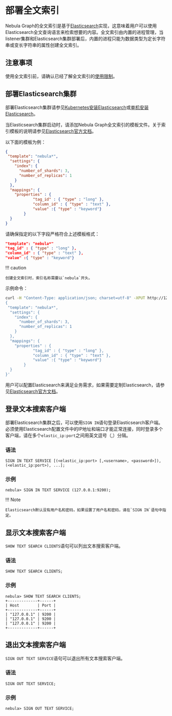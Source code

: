# 部署全文索引

Nebula Graph的全文索引是基于[Elasticsearch](https://en.wikipedia.org/wiki/Elasticsearch)实现，这意味着用户可以使用Elasticsearch全文查询语言来检索想要的内容。全文索引由内置的进程管理，当listener集群和Elasticsearch集群部署后，内置的进程只能为数据类型为定长字符串或变长字符串的属性创建全文索引。

## 注意事项

使用全文索引前，请确认已经了解全文索引的[使用限制](../../4.deployment-and-installation/6.deploy-text-based-index/1.text-based-index-restrictions.md)。

## 部署Elasticsearch集群

部署Elasticsearch集群请参见[Kubernetes安装Elasticsearch](https://www.elastic.co/guide/en/cloud-on-k8s/current/k8s-deploy-elasticsearch.html)或[单机安装Elasticsearch](https://www.elastic.co/guide/en/elasticsearch/reference/6.0/_installation.html)。

当Elasticsearch集群启动时，请添加Nebula Graph全文索引的模板文件。关于索引模板的说明请参见[Elasticsearch官方文档](https://www.elastic.co/guide/en/elasticsearch/reference/current/index-templates.html)。

以下面的模板为例：

```json
{
 "template": "nebula*",
  "settings": {
    "index": {
      "number_of_shards": 3,
      "number_of_replicas": 1
    }
  },
  "mappings": {
    "properties" : {
            "tag_id" : { "type" : "long" },
            "column_id" : { "type" : "text" },
            "value" :{ "type" : "keyword"}
        }
  }
}
```

请确保指定的以下字段严格符合上述模板格式：

```json
"template": "nebula*"
"tag_id" : { "type" : "long" },
"column_id" : { "type" : "text" },
"value" :{ "type" : "keyword"}
```

!!! caution

    创建全文索引时，索引名称需要以`nebula`开头。

示例命令：

```bash
curl -H "Content-Type: application/json; charset=utf-8" -XPUT http://127.0.0.1:9200/_template/nebula_index_template -d '
{
 "template": "nebula*",
  "settings": {
    "index": {
      "number_of_shards": 3,
      "number_of_replicas": 1
    }
  },
  "mappings": {
    "properties" : {
            "tag_id" : { "type" : "long" },
            "column_id" : { "type" : "text" },
            "value" :{ "type" : "keyword"}
        }
  }
}'
```

用户可以配置Elasticsearch来满足业务需求，如果需要定制Elasticsearch，请参见[Elasticsearch官方文档](https://www.elastic.co/guide/en/elasticsearch/reference/current/settings.html)。

## 登录文本搜索客户端

部署Elasticsearch集群之后，可以使用`SIGN IN`语句登录Elasticsearch客户端。必须使用Elasticsearch配置文件中的IP地址和端口才能正常连接，同时登录多个客户端，请在多个`elastic_ip:port`之间用英文逗号（,）分隔。

### 语法

```ngql
SIGN IN TEXT SERVICE [(<elastic_ip:port> [,<username>, <password>]), (<elastic_ip:port>), ...];
```

### 示例

```ngql
nebula> SIGN IN TEXT SERVICE (127.0.0.1:9200);
```

!!! Note

    Elasticsearch默认没有用户名和密码，如果设置了用户名和密码，请在`SIGN IN`语句中指定。

## 显示文本搜索客户端

`SHOW TEXT SEARCH CLIENTS`语句可以列出文本搜索客户端。

### 语法

```ngql
SHOW TEXT SEARCH CLIENTS;
```

### 示例

```ngql
nebula> SHOW TEXT SEARCH CLIENTS;
+-------------+------+
| Host        | Port |
+-------------+------+
| "127.0.0.1" | 9200 |
| "127.0.0.1" | 9200 |
| "127.0.0.1" | 9200 |
+-------------+------+
```

## 退出文本搜索客户端

`SIGN OUT TEXT SERVICE`语句可以退出所有文本搜索客户端。

### 语法

```ngql
SIGN OUT TEXT SERVICE;
```

### 示例

```ngql
nebula> SIGN OUT TEXT SERVICE;
```
